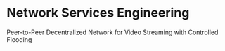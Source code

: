 # Network Services Engineering
 Peer-to-Peer Decentralized Network for Video Streaming with Controlled Flooding
